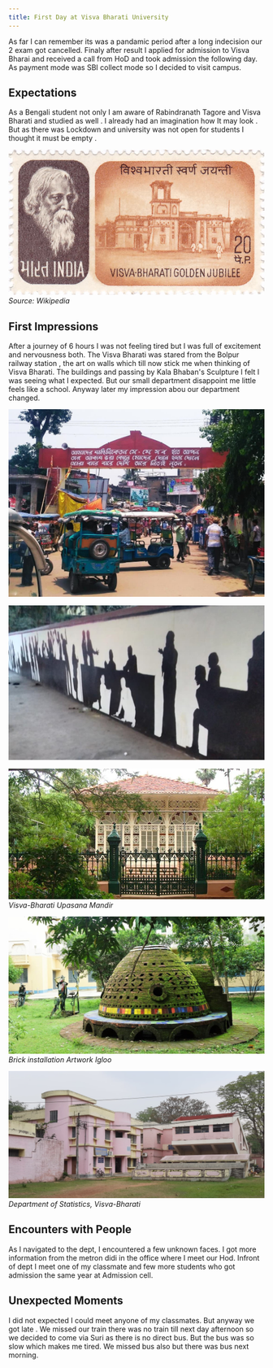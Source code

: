 ```yaml
---
title: First Day at Visva Bharati University
---
```


As far I can remember its was a pandamic period after a long indecision our 2 exam got cancelled. Finaly after result I applied for admission to Visva Bharai and received a call from HoD and took admission the following day. As payment mode was SBI collect mode so I decided to visit campus.

## Expectations
As a Bengali student not only I am aware of Rabindranath Tagore and Visva Bharati and studied as well . I already had an imagination how It may look . But as there was Lockdown and university was not open for students I thought it must be empty . 

![VisvaBharati by Rabindranath Tagore Stamp](/img/blog/visva-bharati-university-1971-stamp-of-India.jpg)
*Source: Wikipedia*

## First Impressions
After a journey of 6 hours I was not feeling tired but I was full of excitement and nervousness both. The Visva Bharati was stared from the Bolpur railway station , the art on walls which till now stick me when thinking of Visva Bharati. The buildings and passing by Kala Bhaban's Sculpture I felt I was seeing what I expected. But our small department disappoint me little feels like a school. Anyway later my impression abou our department changed.

![](/img/blog/visva-bharati-bolpur-station-gate.jpg)

![Wall painting at VisvaBharati](/img/blog/bolpur-station-art-on-walls.jpg)


![Upasana Mandir](/img/blog/visva-bharati-upasana-mandir.jpg)
*Visva-Bharati Upasana Mandir*


![Brick installation art work Visva-Bharati](/img/blog/visva-bharati-brick-installation-igloo.jpg)
*Brick installation Artwork Igloo*

![VisvaBharti departments](/img/blog/visva-bharati-statistics-dept.jpg)
*Department of Statistics, Visva-Bharati*

## Encounters with People
As I navigated to the dept, I encountered a few unknown faces. I got more information from the metron didi in the office where I meet our Hod. Infront of dept I meet one of my classmate and few more students who got admission the same year at Admission cell. 


## Unexpected Moments
I did not expected I could meet anyone of my classmates. But anyway we got late . We missed our train there was no train till next day afternoon so we decided to come via Suri as there is no direct bus. But the bus was so slow which makes me tired. We missed bus also but there was bus next morning.